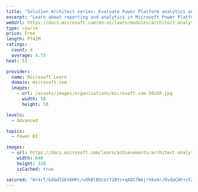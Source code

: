 ```yaml
---
title: "Solution Architect series: Evaluate Power Platform analytics and AI"
excerpt: "Learn about reporting and analytics in Microsoft Power Platform."
webUrl: https://docs.microsoft.com/en-us/learn/modules/architect-analytics/
type: course
price: Free
length: PT41M
ratings:
  count: 4
  average: 4.75
heat: 51

provider:
  name: Microsoft Learn
  domain: microsoft.com
  images:
    - url: /assets/images/organizations/microsoft.com-50x50.jpg
      width: 50
      height: 50

levels:
  - Advanced

topics:
  - Power BI

images:
  - url: https://docs.microsoft.com/learn/achievements/architect-analytics-social.png
    width: 640
    height: 320
    isCached: true

secured: "Hr4rT/kOGdlGEV6HPc/vOhBlBUcetT20Yz+qA8C7NkjrV8xAr/OvdaCHF+z52iN07Zy1cdVD61m3GFF+8vDDLMHfKeVyga8K3454LyP342qXmSJD45Kh5uyuUlGjABVSuHwIi8UNKyDr1YS5/gYuWTJKf0MB6fiGexb6DTFD8VwUgwydDqW8G3l0p6KM8XbqJO/NJIOrlYfjxg84APLHBFDTQY7DOWbcghDltcOqHAzgN2JybrsFsLrjqxqnnxh3TxYG2hVmsbeHmCk5iF/8kOux+wYKZVd1fIbzLP9TnAcW+zNJ52CsC64IO8ckndIzOLbzpZKjJqSK5/XGE/aEirDuGtCaspMYVIioeb7qr6r4T05DSwyQaYC37ErrrsgyRp7KtjhCngDapHzHGG0WcKQTW32YtsqAs9Rowe0X7SQ=;lUtB3OV2R05dUZrWH+BnRw=="
---
```


